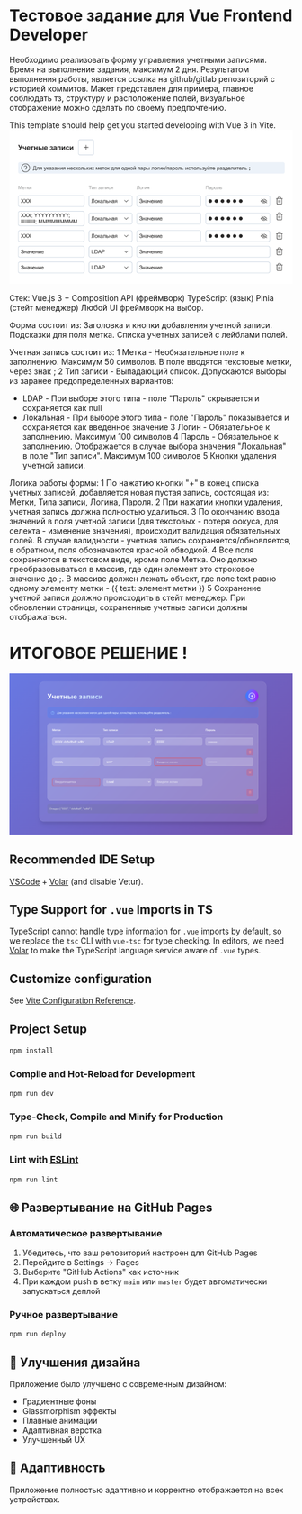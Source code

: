 # Тестовое задание для Vue Frontend Developer

Необходимо реализовать форму управления учетными записями.
Время на выполнение задания, максимум 2 дня.
Результатом выполнения работы, является ссылка на github/gitlab репозиторий с историей коммитов.
Макет представлен для примера, главное соблюдать тз, структуру и расположение полей, визуальное отображение можно сделать по своему предпочтению.

This template should help get you started developing with Vue 3 in Vite.
![alt text](public/forma.png)

Стек:
Vue.js 3 + Composition API (фреймворк)
TypeScript (язык)
Pinia (стейт менеджер)
Любой UI фреймворк на выбор.

Форма состоит из:
Заголовка и кнопки добавления учетной записи.
Подсказки для поля метка.
Списка учетных записей с лейблами полей.

Учетная запись состоит из:
1 Метка - Необязательное поле к заполнению. Максимум 50 символов. В поле вводятся текстовые метки, через знак ;
2 Тип записи - Выпадающий список. Допускаются выборы из заранее предопределенных вариантов:
- LDAP - При выборе этого типа - поле "Пароль" скрывается и сохраняется как null
- Локальная - При выборе этого типа - поле "Пароль" показывается и сохраняется как введенное значение
3 Логин - Обязательное к заполнению. Максимум 100 символов
4 Пароль - Обязательное к заполнению. Отображается в случае выбора значения "Локальная" в поле "Тип записи". Максимум 100 символов
5 Кнопки удаления учетной записи.

Логика работы формы:
1 По нажатию кнопки "+" в конец списка учетных записей, добавляется новая пустая запись, состоящая из: Метки, Типа записи, Логина, Пароля.
2 При нажатии кнопки удаления, учетная запись должна полностью удалиться.
3 По окончанию ввода значений в поля учетной записи (для текстовых - потеря фокуса, для селекта - изменение значения), происходит валидация обязательных полей. В случае валидности - учетная запись сохраняется/обновляется, в обратном, поля обозначаются красной обводкой.
4 Все поля сохраняются в текстовом виде, кроме поле Метка. Оно должно преобразовываться в массив, где один элемент это строковое значение до ;. В массиве должен лежать объект, где поле text равно одному элементу метки - ({ text: элемент метки })
5 Сохранение учетной записи должно происходить в стейт менеджер. При обновлении страницы, сохраненные учетные записи должны отображаться.

# ИТОГОВОЕ РЕШЕНИЕ !
![alt text](public/image.png)

## Recommended IDE Setup

[VSCode](https://code.visualstudio.com/) + [Volar](https://marketplace.visualstudio.com/items?itemName=Vue.volar) (and disable Vetur).

## Type Support for `.vue` Imports in TS

TypeScript cannot handle type information for `.vue` imports by default, so we replace the `tsc` CLI with `vue-tsc` for type checking. In editors, we need [Volar](https://marketplace.visualstudio.com/items?itemName=Vue.volar) to make the TypeScript language service aware of `.vue` types.

## Customize configuration

See [Vite Configuration Reference](https://vite.dev/config/).

## Project Setup

```sh
npm install
```

### Compile and Hot-Reload for Development

```sh
npm run dev
```

### Type-Check, Compile and Minify for Production

```sh
npm run build
```

### Lint with [ESLint](https://eslint.org/)

```sh
npm run lint
```

## 🌐 Развертывание на GitHub Pages

### Автоматическое развертывание

1. Убедитесь, что ваш репозиторий настроен для GitHub Pages
2. Перейдите в Settings → Pages
3. Выберите "GitHub Actions" как источник
4. При каждом push в ветку `main` или `master` будет автоматически запускаться деплой

### Ручное развертывание

```bash
npm run deploy
```

## 🎨 Улучшения дизайна

Приложение было улучшено с современным дизайном:
- Градиентные фоны
- Glassmorphism эффекты
- Плавные анимации
- Адаптивная верстка
- Улучшенный UX

## 📱 Адаптивность

Приложение полностью адаптивно и корректно отображается на всех устройствах.
